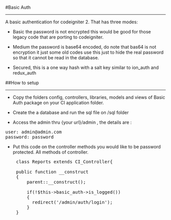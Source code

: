 #Basic Auth 
***

A basic authentication for codeigniter 2. That has three modes:

* Basic the password is not encrypted this would be good for those legacy code that are porting to codeigniter.

* Medium the password is base64 encoded, do note that bas64 is not encryption it just some old codes use this just to hide the real password so that it cannot be read in the database.

* Secured, this is a one way hash with a salt key similar to ion_auth and redux_auth

##How to setup
***
* Copy the folders config, controllers, libraries, models and views of Basic Auth package on your CI application folder.

* Create the a database and run the sql file on /sql folder

* Access the admin thru {your url}/admin , the details are :
<pre>
user: admin@admin.com
password: password
</pre>

* Put this code on the controller methods you would like to be password protected.  All methods of controller.

<pre>
	class Reports extends CI_Controller{
		
	public function __construct
	{
		parent::__construct();

		if(!$this->basic_auth->is_logged())
		{
		  redirect('/admin/auth/login');
		}
	}
</pre>







